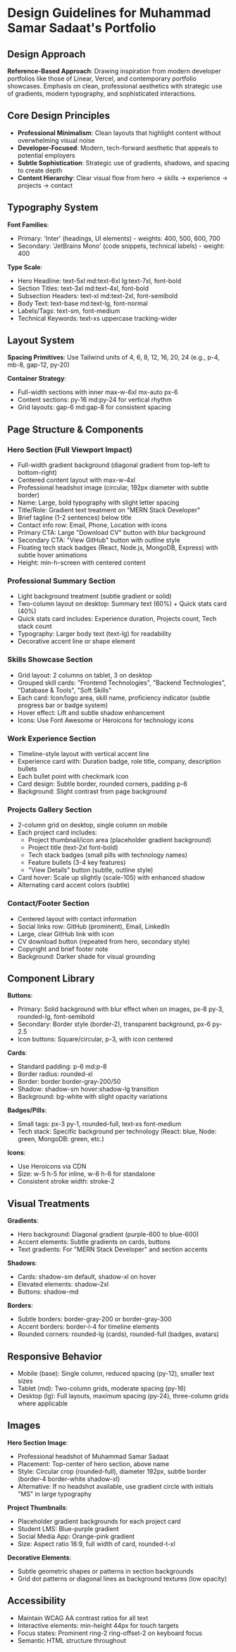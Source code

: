 # Design Guidelines for Muhammad Samar Sadaat's Portfolio

## Design Approach
**Reference-Based Approach**: Drawing inspiration from modern developer portfolios like those of Linear, Vercel, and contemporary portfolio showcases. Emphasis on clean, professional aesthetics with strategic use of gradients, modern typography, and sophisticated interactions.

## Core Design Principles
- **Professional Minimalism**: Clean layouts that highlight content without overwhelming visual noise
- **Developer-Focused**: Modern, tech-forward aesthetic that appeals to potential employers
- **Subtle Sophistication**: Strategic use of gradients, shadows, and spacing to create depth
- **Content Hierarchy**: Clear visual flow from hero → skills → experience → projects → contact

## Typography System
**Font Families**:
- Primary: 'Inter' (headings, UI elements) - weights: 400, 500, 600, 700
- Secondary: 'JetBrains Mono' (code snippets, technical labels) - weight: 400

**Type Scale**:
- Hero Headline: text-5xl md:text-6xl lg:text-7xl, font-bold
- Section Titles: text-3xl md:text-4xl, font-bold
- Subsection Headers: text-xl md:text-2xl, font-semibold
- Body Text: text-base md:text-lg, font-normal
- Labels/Tags: text-sm, font-medium
- Technical Keywords: text-xs uppercase tracking-wider

## Layout System
**Spacing Primitives**: Use Tailwind units of 4, 6, 8, 12, 16, 20, 24 (e.g., p-4, mb-8, gap-12, py-20)

**Container Strategy**:
- Full-width sections with inner max-w-6xl mx-auto px-6
- Content sections: py-16 md:py-24 for vertical rhythm
- Grid layouts: gap-6 md:gap-8 for consistent spacing

## Page Structure & Components

### Hero Section (Full Viewport Impact)
- Full-width gradient background (diagonal gradient from top-left to bottom-right)
- Centered content layout with max-w-4xl
- Professional headshot image (circular, 192px diameter with subtle border)
- Name: Large, bold typography with slight letter spacing
- Title/Role: Gradient text treatment on "MERN Stack Developer"
- Brief tagline (1-2 sentences) below title
- Contact info row: Email, Phone, Location with icons
- Primary CTA: Large "Download CV" button with blur background
- Secondary CTA: "View GitHub" button with outline style
- Floating tech stack badges (React, Node.js, MongoDB, Express) with subtle hover animations
- Height: min-h-screen with centered content

### Professional Summary Section
- Light background treatment (subtle gradient or solid)
- Two-column layout on desktop: Summary text (60%) + Quick stats card (40%)
- Quick stats card includes: Experience duration, Projects count, Tech stack count
- Typography: Larger body text (text-lg) for readability
- Decorative accent line or shape element

### Skills Showcase Section
- Grid layout: 2 columns on tablet, 3 on desktop
- Grouped skill cards: "Frontend Technologies", "Backend Technologies", "Database & Tools", "Soft Skills"
- Each card: Icon/logo area, skill name, proficiency indicator (subtle progress bar or badge system)
- Hover effect: Lift and subtle shadow enhancement
- Icons: Use Font Awesome or Heroicons for technology icons

### Work Experience Section
- Timeline-style layout with vertical accent line
- Experience card with: Duration badge, role title, company, description bullets
- Each bullet point with checkmark icon
- Card design: Subtle border, rounded corners, padding p-6
- Background: Slight contrast from page background

### Projects Gallery Section
- 2-column grid on desktop, single column on mobile
- Each project card includes:
  - Project thumbnail/icon area (placeholder gradient background)
  - Project title (text-2xl font-bold)
  - Tech stack badges (small pills with technology names)
  - Feature bullets (3-4 key features)
  - "View Details" button (subtle, outline style)
- Card hover: Scale up slightly (scale-105) with enhanced shadow
- Alternating card accent colors (subtle)

### Contact/Footer Section
- Centered layout with contact information
- Social links row: GitHub (prominent), Email, LinkedIn
- Large, clear GitHub link with icon
- CV download button (repeated from hero, secondary style)
- Copyright and brief footer note
- Background: Darker shade for visual grounding

## Component Library

**Buttons**:
- Primary: Solid background with blur effect when on images, px-8 py-3, rounded-lg, font-semibold
- Secondary: Border style (border-2), transparent background, px-6 py-2.5
- Icon buttons: Square/circular, p-3, with icon centered

**Cards**:
- Standard padding: p-6 md:p-8
- Border radius: rounded-xl
- Border: border border-gray-200/50
- Shadow: shadow-sm hover:shadow-lg transition
- Background: bg-white with slight opacity variations

**Badges/Pills**:
- Small tags: px-3 py-1, rounded-full, text-xs font-medium
- Tech stack: Specific background per technology (React: blue, Node: green, MongoDB: green, etc.)

**Icons**:
- Use Heroicons via CDN
- Size: w-5 h-5 for inline, w-6 h-6 for standalone
- Consistent stroke width: stroke-2

## Visual Treatments

**Gradients**:
- Hero background: Diagonal gradient (purple-600 to blue-600)
- Accent elements: Subtle gradients on cards, buttons
- Text gradients: For "MERN Stack Developer" and section accents

**Shadows**:
- Cards: shadow-sm default, shadow-xl on hover
- Elevated elements: shadow-2xl
- Buttons: shadow-md

**Borders**:
- Subtle borders: border-gray-200 or border-gray-300
- Accent borders: border-l-4 for timeline elements
- Rounded corners: rounded-lg (cards), rounded-full (badges, avatars)

## Responsive Behavior
- Mobile (base): Single column, reduced spacing (py-12), smaller text sizes
- Tablet (md): Two-column grids, moderate spacing (py-16)
- Desktop (lg): Full layouts, maximum spacing (py-24), three-column grids where applicable

## Images

**Hero Section Image**:
- Professional headshot of Muhammad Samar Sadaat
- Placement: Top-center of hero section, above name
- Style: Circular crop (rounded-full), diameter 192px, subtle border (border-4 border-white shadow-xl)
- Alternative: If no headshot available, use gradient circle with initials "MS" in large typography

**Project Thumbnails**:
- Placeholder gradient backgrounds for each project card
- Student LMS: Blue-purple gradient
- Social Media App: Orange-pink gradient
- Size: Aspect ratio 16:9, full width of card, rounded-t-xl

**Decorative Elements**:
- Subtle geometric shapes or patterns in section backgrounds
- Grid dot patterns or diagonal lines as background textures (low opacity)

## Accessibility
- Maintain WCAG AA contrast ratios for all text
- Interactive elements: min-height 44px for touch targets
- Focus states: Prominent ring-2 ring-offset-2 on keyboard focus
- Semantic HTML structure throughout